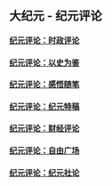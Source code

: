 ## 大纪元 - 纪元评论

#### [纪元评论：时政评论](indexes/nsc1025/README.md?03010330)
#### [纪元评论：以史为鉴](indexes/nsc1028/README.md?03010330)
#### [纪元评论：感悟随笔](indexes/nsc1035/README.md?03010330)
#### [纪元评论：纪元特稿](indexes/nsc424/README.md?03010330)
#### [纪元评论：财经评论](indexes/nsc1026/README.md?03010330)
#### [纪元评论：自由广场](indexes/nsc993/README.md?03010330)
#### [纪元评论：纪元社论](indexes/nsc422/README.md?03010330)
